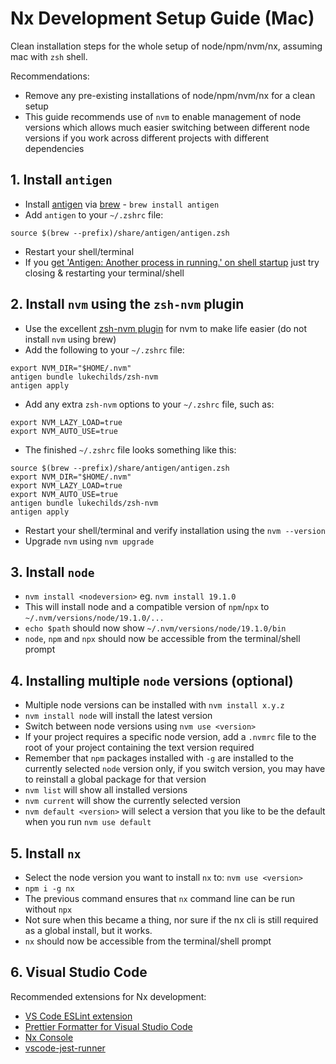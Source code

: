 # Nx Development Setup Guide (Mac)

Clean installation steps for the whole setup of node/npm/nvm/nx, assuming mac with `zsh` shell.

Recommendations:

- Remove any pre-existing installations of node/npm/nvm/nx for a clean setup
- This guide recommends use of `nvm` to enable management of node versions which allows much easier switching between different node versions if you work across different projects with different dependencies

## 1. Install `antigen`

- Install [antigen](https://github.com/zsh-users/antigen) via [brew](https://formulae.brew.sh/formula/antigen) - `brew install antigen`
- Add `antigen` to your `~/.zshrc` file:

```
source $(brew --prefix)/share/antigen/antigen.zsh
```

- Restart your shell/terminal
- If you [get 'Antigen: Another process in running.' on shell startup](https://github.com/zsh-users/antigen/issues/543) just try closing & restarting your terminal/shell

## 2. Install `nvm` using the `zsh-nvm` plugin

- Use the excellent [zsh-nvm plugin](https://github.com/lukechilds/zsh-nvm) for nvm to make life easier (do not install `nvm` using brew)
- Add the following to your `~/.zshrc` file:

```
export NVM_DIR="$HOME/.nvm"
antigen bundle lukechilds/zsh-nvm
antigen apply
```

- Add any extra `zsh-nvm` options to your `~/.zshrc` file, such as:

```
export NVM_LAZY_LOAD=true
export NVM_AUTO_USE=true
```

- The finished `~/.zshrc` file looks something like this:

```
source $(brew --prefix)/share/antigen/antigen.zsh
export NVM_DIR="$HOME/.nvm"
export NVM_LAZY_LOAD=true
export NVM_AUTO_USE=true
antigen bundle lukechilds/zsh-nvm
antigen apply
```

- Restart your shell/terminal and verify installation using the `nvm --version`
- Upgrade `nvm` using `nvm upgrade`

## 3. Install `node`

- `nvm install <nodeversion>` eg. `nvm install 19.1.0`
- This will install node and a compatible version of `npm`/`npx` to `~/.nvm/versions/node/19.1.0/...`
- `echo $path` should now show `~/.nvm/versions/node/19.1.0/bin`
- `node`, `npm` and `npx` should now be accessible from the terminal/shell prompt

## 4. Installing multiple `node` versions (optional)

- Multiple node versions can be installed with `nvm install x.y.z`
- `nvm install node` will install the latest version
- Switch between node versions using `nvm use <version>`
- If your project requires a specific node version, add a `.nvmrc` file to the root of your project containing the text version required
- Remember that `npm` packages installed with `-g` are installed to the currently selected `node` version only, if you switch version, you may have to reinstall a global package for that version
- `nvm list` will show all installed versions
- `nvm current` will show the currently selected version
- `nvm default <version>` will select a version that you like to be the default when you run `nvm use default`

## 5. Install `nx`

- Select the node version you want to install `nx` to: `nvm use <version>`
- `npm i -g nx`
- The previous command ensures that `nx` command line can be run without `npx`
- Not sure when this became a thing, nor sure if the nx cli is still required as a global install, but it works.
- `nx` should now be accessible from the terminal/shell prompt

## 6. Visual Studio Code

Recommended extensions for Nx development:

- [VS Code ESLint extension](https://marketplace.visualstudio.com/items?itemName=dbaeumer.vscode-eslint)
- [Prettier Formatter for Visual Studio Code](https://marketplace.visualstudio.com/items?itemName=esbenp.prettier-vscode)
- [Nx Console](https://marketplace.visualstudio.com/items?itemName=nrwl.angular-console)
- [vscode-jest-runner](https://marketplace.visualstudio.com/items?itemName=firsttris.vscode-jest-runner)
